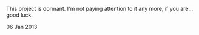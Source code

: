 This project is dormant.   I'm not paying attention to it any more, if you are... good luck.

06 Jan 2013
